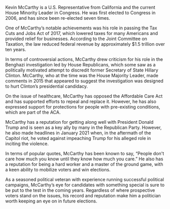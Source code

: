 Kevin McCarthy is a U.S. Representative from California and the current House Minority Leader in Congress. He was first elected to Congress in 2006, and has since been re-elected seven times.

One of McCarthy’s notable achievements was his role in passing the Tax Cuts and Jobs Act of 2017, which lowered taxes for many Americans and provided relief for businesses. According to the Joint Committee on Taxation, the law reduced federal revenue by approximately $1.5 trillion over ten years.

In terms of controversial actions, McCarthy drew criticism for his role in the Benghazi investigation led by House Republicans, which some saw as a politically motivated attempt to discredit former Secretary of State Hillary Clinton. McCarthy, who at the time was the House Majority Leader, made comments in 2015 that appeared to suggest the investigation was designed to hurt Clinton’s presidential candidacy.

On the issue of healthcare, McCarthy has opposed the Affordable Care Act and has supported efforts to repeal and replace it. However, he has also expressed support for protections for people with pre-existing conditions, which are part of the ACA. 

McCarthy has a reputation for getting along well with President Donald Trump and is seen as a key ally by many in the Republican Party. However, he also made headlines in January 2021 when, in the aftermath of the Capitol riot, he voted against impeaching Trump for his alleged role in inciting the violence.

In terms of popular quotes, McCarthy has been known to say, “People don't care how much you know until they know how much you care.” He also has a reputation for being a hard worker and a master of the ground game, with a keen ability to mobilize voters and win elections.

As a seasoned political veteran with experience running successful political campaigns, McCarthy’s eye for candidates with something special is sure to be put to the test in the coming years. Regardless of where prospective voters stand on the issues, his record and reputation make him a politician worth keeping an eye on in future elections.
